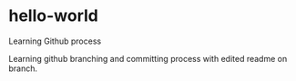 # hello-world
Learning Github process


Learning github branching and committing process with edited readme on branch.

